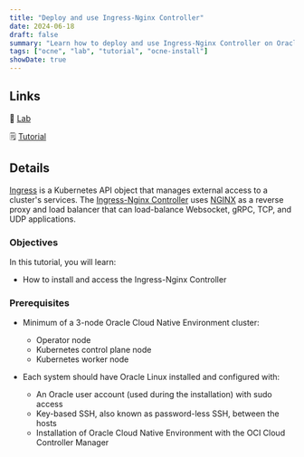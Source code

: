 ```yaml
---
title: "Deploy and use Ingress-Nginx Controller"
date: 2024-06-18
draft: false
summary: "Learn how to deploy and use Ingress-Nginx Controller on Oracle Cloud Native Environment"
tags: ["ocne", "lab", "tutorial", "ocne-install"]
showDate: true
---
```


## Links

:crescent_moon: [Lab](https://luna.oracle.com/lab/18559783-6392-45f0-ac90-622eff1a6ce9)

:spiral_notepad: [Tutorial](https://docs.oracle.com/en/learn/ocne-ingress-nginx)

## Details

[Ingress](https://kubernetes.io/docs/concepts/services-networking/ingress/) is a Kubernetes API object that manages external access to a cluster's services. The [Ingress-Nginx Controller](https://kubernetes.github.io/ingress-nginx/) uses [NGINX](https://nginx.org/) as a reverse proxy and load balancer that can load-balance Websocket, gRPC, TCP, and UDP applications.

### Objectives

In this tutorial, you will learn:

   - How to install and access the Ingress-Nginx Controller

### Prerequisites

- Minimum of a 3-node Oracle Cloud Native Environment cluster:

   - Operator node
   - Kubernetes control plane node
   - Kubernetes worker node

- Each system should have Oracle Linux installed and configured with:

   - An Oracle user account (used during the installation) with sudo access
   - Key-based SSH, also known as password-less SSH, between the hosts
   - Installation of Oracle Cloud Native Environment with the OCI Cloud Controller Manager
